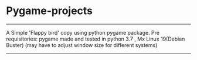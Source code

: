 # Pygame-projects

-----------------------------------------------------------------------------
A Simple 'Flappy bird' copy using python pygame package.
Pre requisitories:
  pygame
made and tested in python 3.7 , Mx Linux 19(Debian Buster)  (may have to adjust window size for different systems)

------------------------------------------------------------------------------
